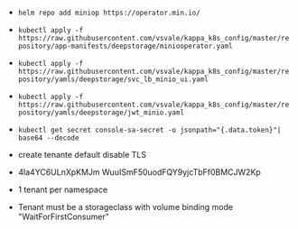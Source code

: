 - `helm repo add miniop https://operator.min.io/`
- `kubectl apply -f https://raw.githubusercontent.com/vsvale/kappa_k8s_config/master/repository/app-manifests/deepstorage/miniooperator.yaml`
- `kubectl apply -f https://raw.githubusercontent.com/vsvale/kappa_k8s_config/master/repository/yamls/deepstorage/svc_lb_minio_ui.yaml`
- `kubectl apply -f https://raw.githubusercontent.com/vsvale/kappa_k8s_config/master/repository/yamls/deepstorage/jwt_minio.yaml`
- `kubectl get secret console-sa-secret -o jsonpath="{.data.token}"| base64 --decode`
- create tenante default disable TLS
- 4la4YC6ULnXpKMJm WuuISmF50uodFQY9yjcTbFf0BMCJW2Kp



- 1 tenant per namespace
- Tenant must be a storageclass with volume binding mode "WaitForFirstConsumer"
